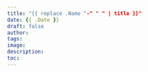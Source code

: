 ```yaml
---
title: "{{ replace .Name "-" " " | title }}"
date: {{ .Date }}
draft: false
author:
tags:
image:
description:
toc:
---
```

